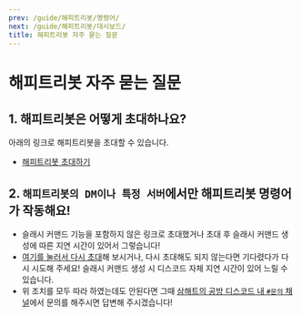 ```yaml
---
prev: /guide/해피트리봇/명령어/
next: /guide/해피트리봇/대시보드/
title: 해피트리봇 자주 묻는 질문
---
```


# 해피트리봇 자주 묻는 질문

## 1. 해피트리봇은 어떻게 초대하나요?
아래의 링크로 해피트리봇을 초대할 수 있습니다.

+ [해피트리봇 초대하기](https://htb.teamht.xyz/bot_invite)

## 2. ``해피트리봇의 DM이나 특정 서버``에서만 해피트리봇 명령어가 작동해요!
+ 슬래시 커맨드 기능을 포함하지 않은 링크로 초대했거나 초대 후 슬래시 커맨드 생성에 따른 지연 시간이 있어서 그렇습니다!
+ [여기를 눌러서 다시 초대](https://htb.teamht.xyz/bot_invite)해 보시거나, 다시 초대해도 되지 않는다면 기다렸다가 다시 시도해 주세요! 슬래시 커맨드 생성 시 디스코드 자체 지연 시간이 있어 느릴 수 있습니다.
+ 위 조치를 모두 따라 하였는데도 안된다면 그때 [삼해트의 공방 디스코드 내 ``#문의`` 채널](https://discord.gg/TD9BvMxhP6)에서 문의를 해주시면 답변해 주시겠습니다!

